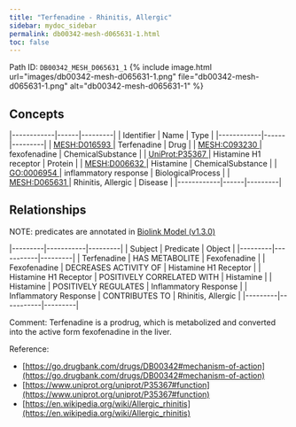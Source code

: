 ```yaml
---
title: "Terfenadine - Rhinitis, Allergic"
sidebar: mydoc_sidebar
permalink: db00342-mesh-d065631-1.html
toc: false 
---
```



Path ID: `DB00342_MESH_D065631_1`
{% include image.html url="images/db00342-mesh-d065631-1.png" file="db00342-mesh-d065631-1.png" alt="db00342-mesh-d065631-1" %}

## Concepts

|------------|------|---------|
| Identifier | Name | Type    |
|------------|------|---------|
| <a href="https://identifiers.org/MESH:D016593">MESH:D016593 </a> | Terfenadine | Drug |
| <a href="https://identifiers.org/MESH:C093230">MESH:C093230 </a> | fexofenadine | ChemicalSubstance |
| <a href="https://identifiers.org/UniProt:P35367">UniProt:P35367 </a> | Histamine H1 receptor | Protein |
| <a href="https://identifiers.org/MESH:D006632">MESH:D006632 </a> | Histamine | ChemicalSubstance |
| <a href="https://identifiers.org/GO:0006954">GO:0006954 </a> | inflammatory response | BiologicalProcess |
| <a href="https://identifiers.org/MESH:D065631">MESH:D065631 </a> | Rhinitis, Allergic | Disease |
|------------|------|---------|

## Relationships


NOTE: predicates are annotated in <a href="https://github.com/biolink/biolink-model/releases/tag/v1.3.0">Biolink Model (v1.3.0)</a>

|---------|-----------|---------|
| Subject | Predicate | Object  |
|---------|-----------|---------|
| Terfenadine | HAS METABOLITE | Fexofenadine |
| Fexofenadine | DECREASES ACTIVITY OF | Histamine H1 Receptor |
| Histamine H1 Receptor | POSITIVELY CORRELATED WITH | Histamine |
| Histamine | POSITIVELY REGULATES | Inflammatory Response |
| Inflammatory Response | CONTRIBUTES TO | Rhinitis, Allergic |
|---------|-----------|---------|

Comment: Terfenadine is a prodrug, which is metabolized and converted into the active form fexofenadine in the liver.

Reference: 
  - [https://go.drugbank.com/drugs/DB00342#mechanism-of-action](https://go.drugbank.com/drugs/DB00342#mechanism-of-action)
  - [https://www.uniprot.org/uniprot/P35367#function](https://www.uniprot.org/uniprot/P35367#function)
  - [https://en.wikipedia.org/wiki/Allergic_rhinitis](https://en.wikipedia.org/wiki/Allergic_rhinitis)
